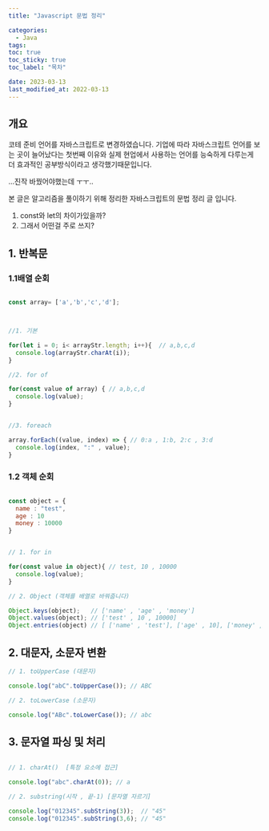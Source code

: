 ```yaml
---
title: "Javascript 문법 정리"

categories:
  - Java
tags:
toc: true
toc_sticky: true
toc_label: "목차"

date: 2023-03-13
last_modified_at: 2022-03-13
---
```


## 개요

코테 준비 언어를 자바스크립트로 변경하였습니다. 기업에 따라 자바스크립트 언어를 보는 곳이 늘어났다는 첫번째 이유와 실제 현업에서 사용하는 언어를 능숙하게 다루는게 더 효과적인 공부방식이라고 생각했기때문입니다.

...진작 바꿨어야했는데 ㅜㅜ..

본 글은 알고리즘을 풀이하기 위해 정리한 자바스크립트의 문법 정리 글 입니다.

1. const와 let의 차이가있을까?
2. 그래서 어떤걸 주로 쓰지?

## 1. 반복문

### 1.1배열 순회

```javascript

const array= ['a','b','c','d'];



//1. 기본

for(let i = 0; i< arrayStr.length; i++){  // a,b,c,d
  console.log(arrayStr.charAt(i));
}

//2. for of

for(const value of array) { // a,b,c,d
  console.log(value);
}


//3. foreach

array.forEach((value, index) => { // 0:a , 1:b, 2:c , 3:d
  console.log(index, ":" , value);
}

```

### 1.2 객체 순회

```javascript

const object = {
  name : "test",
  age : 10
  money : 10000
}


// 1. for in

for(const value in object){ // test, 10 , 10000
  console.log(value);
}

// 2. Object (객체를 배열로 바꿔줍니다)

Object.keys(object);   // ['name' , 'age' , 'money']
Object.values(object); // ['test' , 10 , 10000]
Object.entries(object) // [ ['name' , 'test'], ['age' , 10], ['money' , 10000] ]


```

## 2. 대문자, 소문자 변환

```javascript
// 1. toUpperCase (대문자)

console.log("abC".toUpperCase()); // ABC

// 2. toLowerCase (소문자)

console.log("ABc".toLowerCase()); // abc
```

## 3. 문자열 파싱 및 처리

```javascript

// 1. charAt()  [특정 요소에 접근]

console.log("abc".charAt(0)); // a

// 2. substring(시작 , 끝-1) [문자열 자르기]

console.log("012345".subString(3));  // "45"
console.log("012345".subString(3,6); // "45"

```
